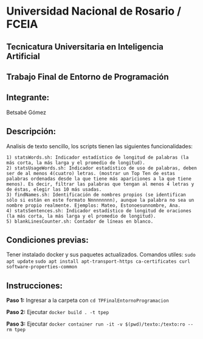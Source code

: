 # Universidad Nacional de Rosario / FCEIA
## Tecnicatura Universitaria en Inteligencia Artificial
## Trabajo Final de Entorno de Programación
## Integrante: 
Betsabé Gómez

## Descripción:

Analisis de texto sencillo, los scripts tienen las siguientes funcionalidades:


    1) statsWords.sh: Indicador estadístico de longitud de palabras (la más corta, la más larga y el promedio de longitud).
    2) statsUsageWords.sh: Indicador estadístico de uso de palabras, deben ser de al menos 4(cuatro) letras. (mostrar un Top Ten de estas palabras ordenadas desde la que tiene más apariciones a la que tiene menos). Es decir, filtrar las palabras que tengan al menos 4 letras y de éstas, elegir las 10 más usadas.
    3) findNames.sh: Identificación de nombres propios (se identifican sólo si están en este formato Nnnnnnnnn), aunque la palabra no sea un nombre propio realmente. Ejemplos: Mateo, Estonoesunnombre, Ana.
    4) statsSentences.sh: Indicador estadístico de longitud de oraciones (la más corta, la más larga y el promedio de longitud).
    5) blankLinesCounter.sh: Contador de líneas en blanco.
    
## Condiciones previas:

Tener instalado docker y sus paquetes actualizados.
Comandos utiles:
`sudo apt update`
`sudo apt install apt-transport-https ca-certificates curl software-properties-common`

## Instrucciones:

**Paso 1:** Ingresar a la carpeta con `cd TPFinalEntornoProgramacion`

**Paso 2:** Ejecutar `docker build . -t tpep`

**Paso 3:** Ejecutar `docker container run -it -v $(pwd)/texto:/texto:ro --rm tpep`


